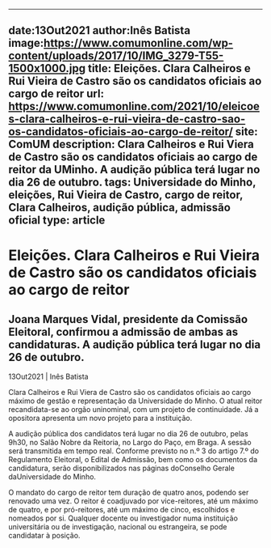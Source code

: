 
---
date:13Out2021
author:Inês Batista
image:https://www.comumonline.com/wp-content/uploads/2017/10/IMG_3279-T55-1500x1000.jpg
title: Eleições. Clara Calheiros e Rui Vieira de Castro são os candidatos oficiais ao cargo de reitor
url: https://www.comumonline.com/2021/10/eleicoes-clara-calheiros-e-rui-vieira-de-castro-sao-os-candidatos-oficiais-ao-cargo-de-reitor/
site: ComUM
description: Clara Calheiros e Rui Viera de Castro são os candidatos oficiais ao cargo de reitor da UMinho. A audição pública terá lugar no dia 26 de outubro.
tags: Universidade do Minho, eleições, Rui Vieira de Castro, cargo de reitor, Clara Calheiros, audição pública, admissão oficial
type: article
---


# Eleições. Clara Calheiros e Rui Vieira de Castro são os candidatos oficiais ao cargo de reitor

## Joana Marques Vidal, presidente da Comissão Eleitoral, confirmou a admissão de ambas as candidaturas. A audição pública terá lugar no dia 26 de outubro.

13Out2021 | Inês Batista

Clara Calheiros e Rui Viera de Castro são os candidatos oficiais ao cargo máximo de gestão e representação da Universidade do Minho. O atual reitor recandidata-se ao orgão uninominal, com um projeto de continuidade. Já a opositora apresenta um novo projeto para a instituição.

A audição pública dos candidatos terá lugar no dia 26 de outubro, pelas 9h30, no Salão Nobre da Reitoria, no Largo do Paço, em Braga. A sessão será transmitida em tempo real. Conforme previsto no n.º 3 do artigo 7.º do Regulamento Eleitoral, o Edital de Admissão, bem como os documentos da candidatura, serão disponibilizados nas páginas doConselho Gerale daUniversidade do Minho.

O mandato do cargo de reitor tem duração de quatro anos, podendo ser renovado uma vez. O reitor é coadjuvado por vice-reitores, até um máximo de quatro, e por pró-reitores, até um máximo de cinco, escolhidos e nomeados por si. Qualquer docente ou investigador numa instituição universitária ou de investigação, nacional ou estrangeira, se pode candidatar à posição.

